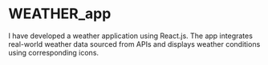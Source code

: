# WEATHER_app
I have developed a weather application using React.js. The app integrates real-world weather data sourced from APIs and displays weather conditions using corresponding icons.
